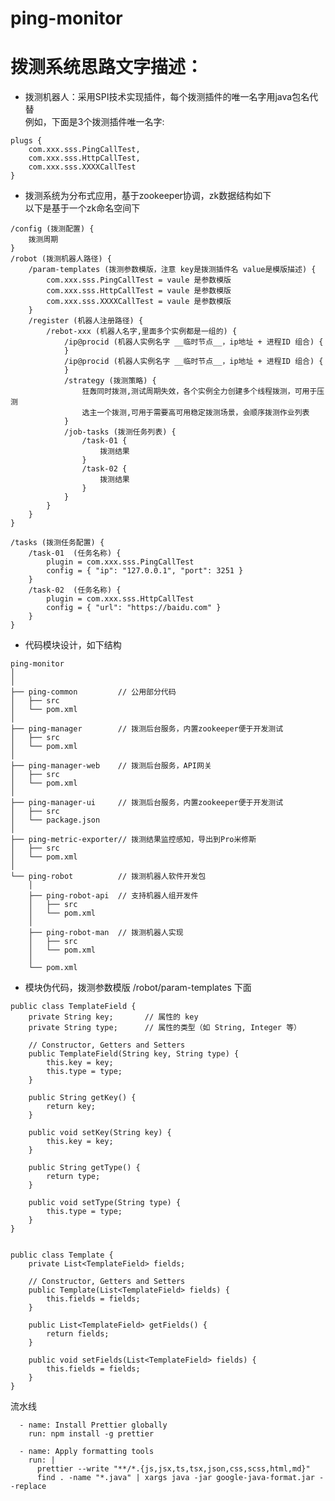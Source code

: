# ping-monitor

# 拨测系统思路文字描述：

- 拨测机器人：采用SPI技术实现插件，每个拨测插件的唯一名字用java包名代替  
例如，下面是3个拨测插件唯一名字:  
```
plugs {
	com.xxx.sss.PingCallTest,
	com.xxx.sss.HttpCallTest,
	com.xxx.sss.XXXXCallTest
}
```
- 拨测系统为分布式应用，基于zookeeper协调，zk数据结构如下  
以下是基于一个zk命名空间下
```
/config (拨测配置) {
	拨测周期
}
/robot (拨测机器人路径) {
	/param-templates (拨测参数模版，注意 key是拨测插件名 value是模版描述) {
		com.xxx.sss.PingCallTest = vaule 是参数模版
		com.xxx.sss.HttpCallTest = vaule 是参数模版
		com.xxx.sss.XXXXCallTest = vaule 是参数模版
	}
	/register (机器人注册路径) {
		/rebot-xxx (机器人名字,里面多个实例都是一组的) {
			/ip@procid (机器人实例名字 __临时节点__，ip地址 + 进程ID 组合) {
			}
			/ip@procid (机器人实例名字 __临时节点__，ip地址 + 进程ID 组合) {
			}
			/strategy (拨测策略) {
				狂轰同时拨测,测试周期失效，各个实例全力创建多个线程拨测，可用于压测
				选主一个拨测,可用于需要高可用稳定拨测场景，会顺序拨测作业列表
			}
			/job-tasks (拨测任务列表) {
				/task-01 {
					拨测结果
				}
				/task-02 {
					拨测结果
				}
			}
		}
	}
}

/tasks (拨测任务配置) {
	/task-01  (任务名称) {
		plugin = com.xxx.sss.PingCallTest
		config = { "ip": "127.0.0.1", "port": 3251 }
	}
	/task-02  (任务名称) {
		plugin = com.xxx.sss.HttpCallTest
		config = { "url": "https://baidu.com" }
	}
}

```

- 代码模块设计，如下结构  
```
ping-monitor
│ 
│    
├── ping-common         // 公用部分代码
│   ├── src
│   └── pom.xml
│ 
├── ping-manager        // 拨测后台服务，内置zookeeper便于开发测试
│   ├── src
│   └── pom.xml
│ 
├── ping-manager-web    // 拨测后台服务，API网关
│   ├── src
│   └── pom.xml
│ 
├── ping-manager-ui     // 拨测后台服务，内置zookeeper便于开发测试
│   ├── src
│   └── package.json
│ 
├── ping-metric-exporter// 拨测结果监控感知，导出到Pro米修斯
│   ├── src
│   └── pom.xml
│
└── ping-robot          // 拨测机器人软件开发包
    │ 
    ├── ping-robot-api  // 支持机器人组开发件
    │   ├── src 
    │   └── pom.xml
    │ 
    ├── ping-robot-man  // 拨测机器人实现
    │   ├── src 
    │   └── pom.xml
    │ 
    └── pom.xml
```

- 模块伪代码，拨测参数模版 /robot/param-templates 下面  
```
public class TemplateField {
    private String key;       // 属性的 key
    private String type;      // 属性的类型（如 String, Integer 等）

    // Constructor, Getters and Setters
    public TemplateField(String key, String type) {
        this.key = key;
        this.type = type;
    }

    public String getKey() {
        return key;
    }

    public void setKey(String key) {
        this.key = key;
    }

    public String getType() {
        return type;
    }

    public void setType(String type) {
        this.type = type;
    }
}


public class Template {
    private List<TemplateField> fields;

    // Constructor, Getters and Setters
    public Template(List<TemplateField> fields) {
        this.fields = fields;
    }

    public List<TemplateField> getFields() {
        return fields;
    }

    public void setFields(List<TemplateField> fields) {
        this.fields = fields;
    }
}
```
流水线

      - name: Install Prettier globally
        run: npm install -g prettier

      - name: Apply formatting tools
        run: |
          prettier --write "**/*.{js,jsx,ts,tsx,json,css,scss,html,md}"
          find . -name "*.java" | xargs java -jar google-java-format.jar --replace
